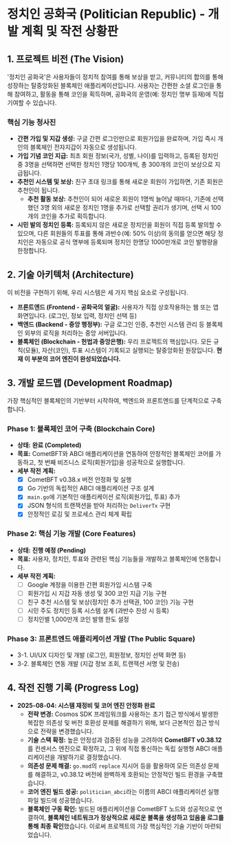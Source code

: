# 정치인 공화국 (Politician Republic) - 개발 계획 및 작전 상황판

## 1. 프로젝트 비전 (The Vision)

'정치인 공화국'은 사용자들이 정치적 참여를 통해 보상을 받고, 커뮤니티의 합의를 통해 성장하는 탈중앙화된 블록체인 애플리케이션입니다. 사용자는 간편한 소셜 로그인을 통해 참여하고, 활동을 통해 코인을 획득하며, 공화국의 운영(예: 정치인 명부 등재)에 직접 기여할 수 있습니다.

### 핵심 기능 청사진

*   **간편 가입 및 지갑 생성:** 구글 간편 로그인만으로 회원가입을 완료하며, 가입 즉시 개인의 블록체인 전자지갑이 자동으로 생성됩니다.
*   **가입 기념 코인 지급:** 최초 회원 정보(국가, 성별, 나이)를 입력하고, 등록된 정치인 중 3명을 선택하면 선택한 정치인 1명당 100개씩, 총 300개의 코인이 보상으로 지급됩니다.
*   **추천인 시스템 및 보상:** 친구 초대 링크를 통해 새로운 회원이 가입하면, 기존 회원은 추천인이 됩니다.
    *   **추천 활동 보상:** 추천인이 되어 새로운 회원이 1명씩 늘어날 때마다, 기존에 선택했던 3명 외의 새로운 정치인 1명을 추가로 선택할 권리가 생기며, 선택 시 100개의 코인을 추가로 획득합니다.
*   **시민 발의 정치인 등록:** 등록되지 않은 새로운 정치인을 회원이 직접 등록 발의할 수 있으며, 다른 회원들의 투표를 통해 과반수(예: 50% 이상)의 동의를 얻으면 해당 정치인은 자동으로 공식 명부에 등록되며 정치인 한명당 1000만개로 코인 발행량을 한정합니다.

## 2. 기술 아키텍처 (Architecture)

이 비전을 구현하기 위해, 우리 시스템은 세 가지 핵심 요소로 구성됩니다.

*   **프론트엔드 (Frontend - 공화국의 얼굴):** 사용자가 직접 상호작용하는 웹 또는 앱 화면입니다. (로그인, 정보 입력, 정치인 선택 등)
*   **백엔드 (Backend - 중앙 행정부):** 구글 로그인 인증, 추천인 시스템 관리 등 블록체인 외부의 로직을 처리하는 중앙 서버입니다.
*   **블록체인 (Blockchain - 헌법과 중앙은행):** 우리 프로젝트의 핵심입니다. 모든 규칙(모듈), 자산(코인), 투표 시스템이 기록되고 실행되는 탈중앙화된 원장입니다. **현재 이 부분의 코어 엔진이 완성되었습니다.**

## 3. 개발 로드맵 (Development Roadmap)

가장 핵심적인 블록체인의 기반부터 시작하여, 백엔드와 프론트엔드를 단계적으로 구축합니다.

### Phase 1: 블록체인 코어 구축 (Blockchain Core)

-   **상태:** **완료 (Completed)**
-   **목표:** CometBFT와 ABCI 애플리케이션을 연동하여 안정적인 블록체인 코어를 가동하고, 첫 번째 비즈니스 로직(회원가입)을 성공적으로 실행합니다.
-   **세부 작전 계획:**
    -   [x]  CometBFT v0.38.x 버전 안정화 및 실행
    -   [x]  Go 기반의 독립적인 ABCI 애플리케이션 구조 설계
    -   [x]  `main.go`에 기본적인 애플리케이션 로직(회원가입, 투표) 추가
    -   [x]  JSON 형식의 트랜잭션을 받아 처리하는 `DeliverTx` 구현
    -   [x]  안정적인 로깅 및 프로세스 관리 체계 확립

### Phase 2: 핵심 기능 개발 (Core Features)

-   **상태:** **진행 예정 (Pending)**
-   **목표:** 사용자, 정치인, 투표와 관련된 핵심 기능들을 개발하고 블록체인에 연동합니다.
-   **세부 작전 계획:**
    -   [ ]  Google 계정을 이용한 간편 회원가입 시스템 구축
    -   [ ]  회원가입 시 지갑 자동 생성 및 300 코인 지급 기능 구현
    -   [ ]  친구 추천 시스템 및 보상(정치인 추가 선택권, 100 코인) 기능 구현
    -   [ ]  시민 주도 정치인 등록 시스템 설계 (과반수 찬성 시 등록)
    -   [ ]  정치인별 1,000만개 코인 발행 한도 설정

### Phase 3: 프론트엔드 애플리케이션 개발 (The Public Square)

*   3-1. UI/UX 디자인 및 개발 (로그인, 회원정보, 정치인 선택 화면 등)
*   3-2. 블록체인 연동 개발 (지갑 정보 조회, 트랜잭션 서명 및 전송)

## 4. 작전 진행 기록 (Progress Log)

*   **2025-08-04: 시스템 재정비 및 코어 엔진 안정화 완료**
    *   **전략 변경:** Cosmos SDK 프레임워크를 사용하는 초기 접근 방식에서 발생한 복잡한 의존성 및 버전 호환성 문제를 해결하기 위해, 보다 근본적인 접근 방식으로 전략을 변경했습니다.
    *   **기술 스택 확정:** 높은 안정성과 검증된 성능을 고려하여 **CometBFT v0.38.12**를 컨센서스 엔진으로 확정하고, 그 위에 직접 통신하는 독립 실행형 ABCI 애플리케이션을 개발하기로 결정했습니다.
    *   **의존성 문제 해결:** `go.mod`의 `replace` 지시어 등을 활용하여 모든 의존성 문제를 해결하고, v0.38.12 버전에 완벽하게 호환되는 안정적인 빌드 환경을 구축했습니다.
    *   **코어 엔진 빌드 성공:** `politician_abci`라는 이름의 ABCI 애플리케이션 실행 파일 빌드에 성공했습니다.
    *   **블록체인 구동 확인:** 빌드된 애플리케이션을 CometBFT 노드와 성공적으로 연결하여, **블록체인 네트워크가 정상적으로 새로운 블록을 생성하고 있음을 로그를 통해 최종 확인**했습니다. 이로써 프로젝트의 가장 핵심적인 기술 기반이 마련되었습니다. 